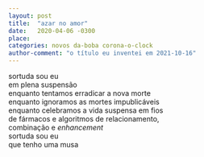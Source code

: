 ```yaml
---
layout: post
title:  "azar no amor"
date:   2020-04-06 -0300
place:
categories: novos da-boba corona-o-clock
author-comment: "o título eu inventei em 2021-10-16"
---
```


<!--more-->
sortuda sou eu  
em plena suspensão  
enquanto tentamos erradicar a nova morte  
enquanto ignoramos as mortes impublicáveis  
enquanto celebramos a vida suspensa em fios  
de fármacos e algoritmos de relacionamento,  
combinação e *enhancement*  
sortuda sou eu  
que tenho uma musa  
